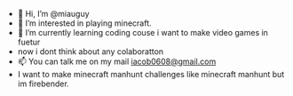 - 👋 Hi, I’m @miauguy
- 👀 I’m interested in playing minecraft.
- 🌱 I’m currently learning coding couse i want to make video games in fuetur
- now i dont think about any colaboratton
- 📫 You can talk me on my mail iacob0608@gmail.com
- I want to make minecraft manhunt challenges like minecraft manhunt but im firebender.
<!---
miauguy/miauguy is a ✨ special ✨ repository because its `README.md` (this file) appears on your GitHub profile.
You can click the Preview link to take a look at your changes.
--->
